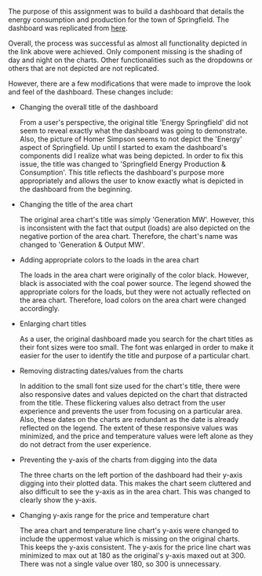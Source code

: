 The purpose of this assignment was to build a dashboard that details the energy consumption and production for the town of Springfield. The dashboard was replicated from [here](https://drive.google.com/file/d/1ecu-bUlnjURqP6_om8RfkK1n6y8PDHrw/view).

Overall, the process was successful as almost all functionality depicted in the link above were achieved. Only component missing is the shading of day and night on the charts. Other functionalities such as the dropdowns or others that are not depicted are not replicated. 

However, there are a few modifications that were made to improve the look and feel of the dashboard. These changes include:

- Changing the overall title of the dashboard
  
  From a user's perspective, the original title 'Energy Springfield' did not seem to reveal exactly what the dashboard was going to demonstrate. Also, the picture of Homer Simpson seems to not depict the 'Energy' aspect of Springfield. Up until I started to exam the dashboard's components did I realize what was being depicted. In order to fix this issue, the title was changed to 'Springfield Energy Production & Consumption'. This title reflects the dashboard's purpose more appropriately and allows the user to know exactly what is depicted in the dashboard from the beginning.

- Changing the title of the area chart

  The original area chart's title was simply 'Generation MW'. However, this is inconsistent with the fact that output (loads) are also depicted on the negative portion of the area chart. Therefore, the chart's name was changed to 'Generation & Output MW'.

- Adding appropriate colors to the loads in the area chart

  The loads in the area chart were originally of the color black. However, black is associated with the coal power source. The legend showed the appropriate colors for the loads, but they were not actually reflected on the area chart. Therefore, load colors on the area chart were changed accordingly.

- Enlarging chart titles
  
  As a user, the original dashboard made you search for the chart titles as their font sizes were too small. The font was enlarged in order to make it easier for the user to identify the title and purpose of a particular chart.

- Removing distracting dates/values from the charts

  In addition to the small font size used for the chart's title, there were also responsive dates and values depicted on the chart that distracted from the title. These flickering values also detract from the user experience and prevents the user from focusing on a particular area. Also, these dates on the charts are redundant as the date is already reflected on the legend. The extent of these responsive values was minimized, and the price and temperature values were left alone as they do not detract from the user experience.

- Preventing the y-axis of the charts from digging into the data

  The three charts on the left portion of the dashboard had their y-axis digging into their plotted data. This makes the chart seem cluttered and also difficult to see the y-axis as in the area chart. This was changed to clearly show the y-axis.

- Changing y-axis range for the price and temperature chart
  
  The area chart and temperature line chart's y-axis were changed to include the uppermost value which is missing on the original charts. This keeps the y-axis consistent. The y-axis for the price line chart was minimized to max out at 180 as the original's y-axis maxed out at 300. There was not a single value over 180, so 300 is unnecessary.
  